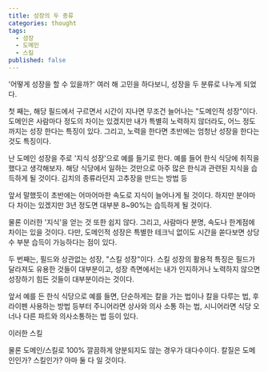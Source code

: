 ```yaml
---
title: 성장의 두 종류
categories: thought
tags:
  - 성장
  - 도메인
  - 스킬
published: false
---
```


'어떻게 성장을 할 수 있을까?' 여러 해 고민을 하다보니, 성장을 두 분류로 나누게 되었다.

첫 째는, 해당 필드에서 구르면서 시간이 지나면 무조건 늘어나는 "도메인적 성장"이다. 도메인은 사람마다 정도의 차이는 있겠지만 내가 특별히 노력하지 않더라도, 어느 정도 까지는 성장 한다는 특징이 있다. 그리고, 노력을 한다면 초반에는 엄청난 성장을 한다는 것도 특징이다.

난 도메인 성장을 주로 '지식 성장'으로 예를 들기로 한다. 예를 들어 한식 식당에 취직을 했다고 생각해보자. 해당 식당에서 일하는 것만으로 아주 많은 한식과 관련된 지식을 습득하게 될 것이다. 김치의 종류라던지 고추장을 만드는 방법 등

앞서 말했듯이 초반에는 어마어마한 속도로 지식이 늘어나게 될 것이다. 하지만 분야마다 차이는 있겠지만 3년 정도면 대부분 8~90%는 습득하게 될 것이다.

물론 이러한 '지식'을 얻는 것 또한 쉽지 않다. 그리고, 사람마다 분명, 속도나 한계점에 차이는 있을 것이다. 다만, 도메인적 성장은 특별한 테크닉 없이도 시간을 쏟다보면 상당수 부분 습득이 가능하다는 점이 있다.  

두 번째는, 필드와 상관없는 성장, "스킬 성장"이다. 스킬 성장의 활용적 특징은 필드가 달라져도 유용한 것들이 대부분이고, 성장 측면에서는 내가 인지하거나 노력하지 않으면 성장하기 힘든 것들이 대부분이라는 것이다.

앞서 예를 든 한식 식당으로 예를 들면, 단순하게는 칼을 가는 법이나 칼을 다루는 법, 후라이펜 사용하는 방법 등부터 주니어라면 상사와 의사 소통 하는 법, 시니어라면 식당 오너나 다른 파트와 의사소통하는 법 등이 있다.

이러한 스킬 

물론 도메인/스킬로 100% 깔끔하게 양분되지도 않는 경우가 대다수이다. 칼질은 도메인인가? 스킬인가? 아마 둘 다 일 것이다.